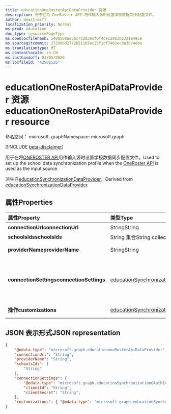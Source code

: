 ```yaml
---
title: educationOneRosterApiDataProvider 资源
description: 用于在将 OneRoster API 用作输入源时设置学校数据同步配置文件。
author: mmast-msft
localization_priority: Normal
ms.prod: education
doc_type: resourcePageType
ms.openlocfilehash: 540a508ae3ac7d2b2ecf0f4cec2862b1331e4958
ms.sourcegitcommit: 272996d2772b51105ec25f1cf7482ecda3b74ebe
ms.translationtype: MT
ms.contentlocale: zh-CN
ms.lasthandoff: 03/05/2020
ms.locfileid: "42501526"
---
```

# <a name="educationonerosterapidataprovider-resource"></a><span data-ttu-id="7d044-103">educationOneRosterApiDataProvider 资源</span><span class="sxs-lookup"><span data-stu-id="7d044-103">educationOneRosterApiDataProvider resource</span></span>

<span data-ttu-id="7d044-104">命名空间： microsoft. graph</span><span class="sxs-lookup"><span data-stu-id="7d044-104">Namespace: microsoft.graph</span></span>

[!INCLUDE [beta-disclaimer](../../includes/beta-disclaimer.md)]

<span data-ttu-id="7d044-105">用于在将[ONEROSTER API](https://www.imsglobal.org/activity/onerosterlis)用作输入源时设置学校数据同步配置文件。</span><span class="sxs-lookup"><span data-stu-id="7d044-105">Used to set up the school data synchronization profile when the [OneRoster API](https://www.imsglobal.org/activity/onerosterlis) is used as the input source.</span></span>

<span data-ttu-id="7d044-106">派生自[educationSynchronizationDataProvider](educationsynchronizationdataprovider.md)。</span><span class="sxs-lookup"><span data-stu-id="7d044-106">Derived from [educationSynchronizationDataProvider](educationsynchronizationdataprovider.md).</span></span>

## <a name="properties"></a><span data-ttu-id="7d044-107">属性</span><span class="sxs-lookup"><span data-stu-id="7d044-107">Properties</span></span>

| <span data-ttu-id="7d044-108">属性</span><span class="sxs-lookup"><span data-stu-id="7d044-108">Property</span></span> | <span data-ttu-id="7d044-109">类型</span><span class="sxs-lookup"><span data-stu-id="7d044-109">Type</span></span> | <span data-ttu-id="7d044-110">说明</span><span class="sxs-lookup"><span data-stu-id="7d044-110">Description</span></span> |
|:-|:-|:-|
| <span data-ttu-id="7d044-111">**connectionUrl**</span><span class="sxs-lookup"><span data-stu-id="7d044-111">**connectionUrl**</span></span> | <span data-ttu-id="7d044-112">String</span><span class="sxs-lookup"><span data-stu-id="7d044-112">String</span></span> | <span data-ttu-id="7d044-113">指向 OneRoster 实例的连接 URL。</span><span class="sxs-lookup"><span data-stu-id="7d044-113">The connection URL to the OneRoster instance.</span></span> |
| <span data-ttu-id="7d044-114">**schoolsIds**</span><span class="sxs-lookup"><span data-stu-id="7d044-114">**schoolsIds**</span></span> | <span data-ttu-id="7d044-115">String 集合</span><span class="sxs-lookup"><span data-stu-id="7d044-115">String collection</span></span> |  <span data-ttu-id="7d044-116">要同步的学校 sourcedIds 的列表。</span><span class="sxs-lookup"><span data-stu-id="7d044-116">The list of school sourcedIds to sync.</span></span> |
| <span data-ttu-id="7d044-117">**providerName**</span><span class="sxs-lookup"><span data-stu-id="7d044-117">**providerName**</span></span> | <span data-ttu-id="7d044-118">String</span><span class="sxs-lookup"><span data-stu-id="7d044-118">String</span></span> | <span data-ttu-id="7d044-119">由[OneRoster 规范](https://www.imsglobal.org/oneroster-v11-final-best-practice-and-implementation-guide#AppA)定义的 OneRoster 服务提供程序名称。</span><span class="sxs-lookup"><span data-stu-id="7d044-119">The OneRoster Service Provider name as defined by the [OneRoster specification](https://www.imsglobal.org/oneroster-v11-final-best-practice-and-implementation-guide#AppA).</span></span> |
| <span data-ttu-id="7d044-120">**connectionSettings**</span><span class="sxs-lookup"><span data-stu-id="7d044-120">**connectionSettings**</span></span> | [<span data-ttu-id="7d044-121">educationSynchronizationConnectionSettings</span><span class="sxs-lookup"><span data-stu-id="7d044-121">microsoft.graph.educationSynchronizationConnectionSettings</span></span>](educationsynchronizationconnectionsettings.md) | <span data-ttu-id="7d044-122">OneRoster 实例的连接设置。</span><span class="sxs-lookup"><span data-stu-id="7d044-122">Connection settings for the OneRoster instance.</span></span> <span data-ttu-id="7d044-123">应为[educationSynchronizationOAuth1ConnectionSettings](educationsynchronizationoauth1connectionsettings.md)或[educationSynchronizationOAuth2ClientCredentialsConnectionSettings](educationsynchronizationoauth2clientcredentialsconnectionsettings.md)的类型类型。</span><span class="sxs-lookup"><span data-stu-id="7d044-123">Should be of type [microsoft.graph.educationSynchronizationOAuth1ConnectionSettings](educationsynchronizationoauth1connectionsettings.md) or [microsoft.graph.educationSynchronizationOAuth2ClientCredentialsConnectionSettings](educationsynchronizationoauth2clientcredentialsconnectionsettings.md).</span></span> |
| <span data-ttu-id="7d044-124">**操作**</span><span class="sxs-lookup"><span data-stu-id="7d044-124">**customizations**</span></span> | [<span data-ttu-id="7d044-125">educationSynchronizationCustomizations</span><span class="sxs-lookup"><span data-stu-id="7d044-125">microsoft.graph.educationSynchronizationCustomizations</span></span>](educationsynchronizationcustomizations.md) | <span data-ttu-id="7d044-126">要应用于同步配置文件的可选自定义项。</span><span class="sxs-lookup"><span data-stu-id="7d044-126">Optional customization to be applied to the synchronization profile.</span></span>|

## <a name="json-representation"></a><span data-ttu-id="7d044-127">JSON 表示形式</span><span class="sxs-lookup"><span data-stu-id="7d044-127">JSON representation</span></span>
<!-- {
  "blockType": "resource",
  "optionalProperties": [

  ],
  "@odata.type": "microsoft.graph.educationoneRosterApiDataProvider"
}-->

```json
{
    "@odata.type": "microsoft.graph.educationoneRosterApiDataProvider",
    "connectionUrl": "String",
    "providerName": "String",
    "schoolsIds": [
        "String"
    ],
    "connectionSettings": {
        "@odata.type": "microsoft.graph.educationSynchronizationOAuth1ConnectionSettings",
        "clientId": "String",
        "clientSecret": "String",
    },
    "customizations": { "@odata.type": "microsoft.graph.educationSynchronizationCustomizations" }
}
```
